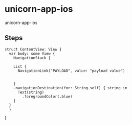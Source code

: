 # unicorn-app-ios
unicorn-app-ios


## Steps
  



```
struct ContentView: View {
  var body: some View {
    NavigationStack {
    
    List {
      NavigationLink("PAYLOAD", value: "payload value")
      
    
    }
    .navigationDestination(for: String.self) { string in
      Text(string)
        .foregroundColor(.blue)
    }
  }
  }

}

```
